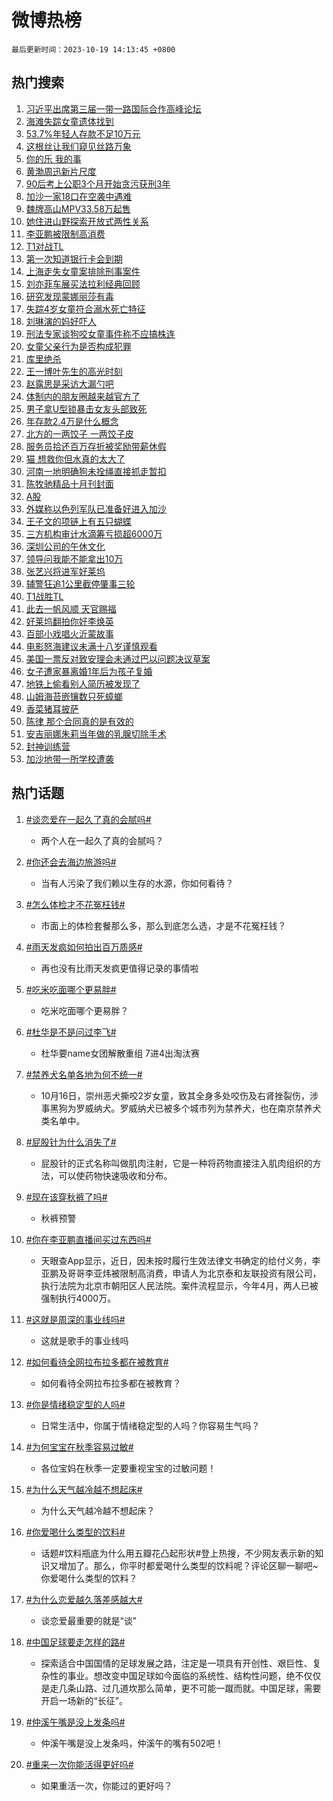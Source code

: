 # 微博热榜

`最后更新时间：2023-10-19 14:13:45 +0800`

## 热门搜索

1. [习近平出席第三届一带一路国际合作高峰论坛](https://m.weibo.cn/search?containerid=100103type%3D1%26t%3D10%26q%3D%23%E4%B9%A0%E8%BF%91%E5%B9%B3%E5%87%BA%E5%B8%AD%E7%AC%AC%E4%B8%89%E5%B1%8A%E4%B8%80%E5%B8%A6%E4%B8%80%E8%B7%AF%E5%9B%BD%E9%99%85%E5%90%88%E4%BD%9C%E9%AB%98%E5%B3%B0%E8%AE%BA%E5%9D%9B%23&stream_entry_id=51&isnewpage=1&extparam=seat%3D1%26q%3D%2523%25E4%25B9%25A0%25E8%25BF%2591%25E5%25B9%25B3%25E5%2587%25BA%25E5%25B8%25AD%25E7%25AC%25AC%25E4%25B8%2589%25E5%25B1%258A%25E4%25B8%2580%25E5%25B8%25A6%25E4%25B8%2580%25E8%25B7%25AF%25E5%259B%25BD%25E9%2599%2585%25E5%2590%2588%25E4%25BD%259C%25E9%25AB%2598%25E5%25B3%25B0%25E8%25AE%25BA%25E5%259D%259B%2523%26dgr%3D0%26stream_entry_id%3D51%26filter_type%3Drealtimehot%26c_type%3D51%26pos%3D0%26cate%3D10103%26display_time%3D1697696024%26pre_seqid%3D1697696024027017561184)
1. [海滩失踪女童遗体找到](https://m.weibo.cn/search?containerid=100103type%3D1%26t%3D10%26q%3D%23%E6%B5%B7%E6%BB%A9%E5%A4%B1%E8%B8%AA%E5%A5%B3%E7%AB%A5%E9%81%97%E4%BD%93%E6%89%BE%E5%88%B0%23&stream_entry_id=31&isnewpage=1&extparam=seat%3D1%26q%3D%2523%25E6%25B5%25B7%25E6%25BB%25A9%25E5%25A4%25B1%25E8%25B8%25AA%25E5%25A5%25B3%25E7%25AB%25A5%25E9%2581%2597%25E4%25BD%2593%25E6%2589%25BE%25E5%2588%25B0%2523%26realpos%3D1%26stream_entry_id%3D31%26c_type%3D31%26pos%3D0%26cate%3D5001%26dgr%3D0%26flag%3D4%26lcate%3D5001%26band_rank%3D1%26filter_type%3Drealtimehot%26display_time%3D1697696024%26pre_seqid%3D1697696024027017561184)
1. [53.7%年轻人存款不足10万元](https://m.weibo.cn/search?containerid=100103type%3D1%26t%3D10%26q%3D%2353.7%25%E5%B9%B4%E8%BD%BB%E4%BA%BA%E5%AD%98%E6%AC%BE%E4%B8%8D%E8%B6%B310%E4%B8%87%E5%85%83%23&stream_entry_id=31&isnewpage=1&extparam=seat%3D1%26q%3D%252353.7%2525%25E5%25B9%25B4%25E8%25BD%25BB%25E4%25BA%25BA%25E5%25AD%2598%25E6%25AC%25BE%25E4%25B8%258D%25E8%25B6%25B310%25E4%25B8%2587%25E5%2585%2583%2523%26realpos%3D2%26stream_entry_id%3D31%26c_type%3D31%26pos%3D1%26cate%3D5001%26dgr%3D0%26flag%3D2%26lcate%3D5001%26band_rank%3D2%26filter_type%3Drealtimehot%26display_time%3D1697696024%26pre_seqid%3D1697696024027017561184)
1. [这根丝让我们窥见丝路万象](https://m.weibo.cn/search?containerid=100103type%3D1%26t%3D10%26q%3D%23%E8%BF%99%E6%A0%B9%E4%B8%9D%E8%AE%A9%E6%88%91%E4%BB%AC%E7%AA%A5%E8%A7%81%E4%B8%9D%E8%B7%AF%E4%B8%87%E8%B1%A1%23&stream_entry_id=31&isnewpage=1&extparam=seat%3D1%26q%3D%2523%25E8%25BF%2599%25E6%25A0%25B9%25E4%25B8%259D%25E8%25AE%25A9%25E6%2588%2591%25E4%25BB%25AC%25E7%25AA%25A5%25E8%25A7%2581%25E4%25B8%259D%25E8%25B7%25AF%25E4%25B8%2587%25E8%25B1%25A1%2523%26realpos%3D3%26stream_entry_id%3D31%26c_type%3D31%26pos%3D2%26cate%3D5001%26dgr%3D0%26flag%3D0%26lcate%3D5001%26band_rank%3D3%26filter_type%3Drealtimehot%26display_time%3D1697696024%26pre_seqid%3D1697696024027017561184)
1. [你的乐 我的事](https://m.weibo.cn/search?containerid=100103type%3D1%26t%3D10%26q%3D%23%E4%BD%A0%E7%9A%84%E4%B9%90+%E6%88%91%E7%9A%84%E4%BA%8B%23&stream_entry_id=31&isnewpage=1&extparam=seat%3D1%26q%3D%2523%25E4%25BD%25A0%25E7%259A%2584%25E4%25B9%2590%2520%25E6%2588%2591%25E7%259A%2584%25E4%25BA%258B%2523%26dgr%3D0%26stream_entry_id%3D31%26adid%3D208095%26c_type%3D31%26topic_ad%3D1%26pos%3D3%26cate%3D5001%26is_ad_pos%3D1%26lcate%3D5001%26band_rank%3D4%26filter_type%3Drealtimehot%26display_time%3D1697696024%26pre_seqid%3D1697696024027017561184)
1. [黄渤周迅新片尺度](https://m.weibo.cn/search?containerid=100103type%3D1%26t%3D10%26q%3D%23%E9%BB%84%E6%B8%A4%E5%91%A8%E8%BF%85%E6%96%B0%E7%89%87%E5%B0%BA%E5%BA%A6%23&stream_entry_id=31&isnewpage=1&extparam=seat%3D1%26q%3D%2523%25E9%25BB%2584%25E6%25B8%25A4%25E5%2591%25A8%25E8%25BF%2585%25E6%2596%25B0%25E7%2589%2587%25E5%25B0%25BA%25E5%25BA%25A6%2523%26realpos%3D4%26stream_entry_id%3D31%26c_type%3D31%26pos%3D4%26cate%3D5001%26dgr%3D0%26flag%3D2%26lcate%3D5001%26band_rank%3D4%26filter_type%3Drealtimehot%26display_time%3D1697696024%26pre_seqid%3D1697696024027017561184)
1. [90后考上公职3个月开始贪污获刑3年](https://m.weibo.cn/search?containerid=100103type%3D1%26t%3D10%26q%3D%2390%E5%90%8E%E8%80%83%E4%B8%8A%E5%85%AC%E8%81%8C3%E4%B8%AA%E6%9C%88%E5%BC%80%E5%A7%8B%E8%B4%AA%E6%B1%A1%E8%8E%B7%E5%88%913%E5%B9%B4%23&stream_entry_id=31&isnewpage=1&extparam=seat%3D1%26q%3D%252390%25E5%2590%258E%25E8%2580%2583%25E4%25B8%258A%25E5%2585%25AC%25E8%2581%258C3%25E4%25B8%25AA%25E6%259C%2588%25E5%25BC%2580%25E5%25A7%258B%25E8%25B4%25AA%25E6%25B1%25A1%25E8%258E%25B7%25E5%2588%25913%25E5%25B9%25B4%2523%26realpos%3D5%26stream_entry_id%3D31%26c_type%3D31%26pos%3D5%26cate%3D5001%26dgr%3D0%26flag%3D1%26lcate%3D5001%26band_rank%3D5%26filter_type%3Drealtimehot%26display_time%3D1697696024%26pre_seqid%3D1697696024027017561184)
1. [加沙一家18口在空袭中遇难](https://m.weibo.cn/search?containerid=100103type%3D1%26t%3D10%26q%3D%23%E5%8A%A0%E6%B2%99%E4%B8%80%E5%AE%B618%E5%8F%A3%E5%9C%A8%E7%A9%BA%E8%A2%AD%E4%B8%AD%E9%81%87%E9%9A%BE%23&stream_entry_id=31&isnewpage=1&extparam=seat%3D1%26q%3D%2523%25E5%258A%25A0%25E6%25B2%2599%25E4%25B8%2580%25E5%25AE%25B618%25E5%258F%25A3%25E5%259C%25A8%25E7%25A9%25BA%25E8%25A2%25AD%25E4%25B8%25AD%25E9%2581%2587%25E9%259A%25BE%2523%26realpos%3D6%26stream_entry_id%3D31%26c_type%3D31%26pos%3D6%26cate%3D5001%26dgr%3D0%26flag%3D0%26lcate%3D5001%26band_rank%3D6%26filter_type%3Drealtimehot%26display_time%3D1697696024%26pre_seqid%3D1697696024027017561184)
1. [魏牌高山MPV33.58万起售](https://m.weibo.cn/search?containerid=100103type%3D1%26t%3D10%26q%3D%23%E9%AD%8F%E7%89%8C%E9%AB%98%E5%B1%B1MPV33.58%E4%B8%87%E8%B5%B7%E5%94%AE%23&stream_entry_id=31&isnewpage=1&extparam=seat%3D1%26q%3D%2523%25E9%25AD%258F%25E7%2589%258C%25E9%25AB%2598%25E5%25B1%25B1MPV33.58%25E4%25B8%2587%25E8%25B5%25B7%25E5%2594%25AE%2523%26dgr%3D0%26stream_entry_id%3D31%26adid%3D208271%26c_type%3D31%26topic_ad%3D1%26pos%3D7%26cate%3D5001%26is_ad_pos%3D1%26lcate%3D5001%26band_rank%3D7%26filter_type%3Drealtimehot%26display_time%3D1697696024%26pre_seqid%3D1697696024027017561184)
1. [她住进山野探索开放式两性关系](https://m.weibo.cn/search?containerid=100103type%3D1%26t%3D10%26q%3D%E5%A5%B9%E4%BD%8F%E8%BF%9B%E5%B1%B1%E9%87%8E%E6%8E%A2%E7%B4%A2%E5%BC%80%E6%94%BE%E5%BC%8F%E4%B8%A4%E6%80%A7%E5%85%B3%E7%B3%BB&stream_entry_id=31&isnewpage=1&extparam=seat%3D1%26q%3D%25E5%25A5%25B9%25E4%25BD%258F%25E8%25BF%259B%25E5%25B1%25B1%25E9%2587%258E%25E6%258E%25A2%25E7%25B4%25A2%25E5%25BC%2580%25E6%2594%25BE%25E5%25BC%258F%25E4%25B8%25A4%25E6%2580%25A7%25E5%2585%25B3%25E7%25B3%25BB%26realpos%3D7%26stream_entry_id%3D31%26c_type%3D31%26pos%3D8%26cate%3D5001%26dgr%3D0%26flag%3D1%26lcate%3D5001%26band_rank%3D7%26filter_type%3Drealtimehot%26display_time%3D1697696024%26pre_seqid%3D1697696024027017561184)
1. [李亚鹏被限制高消费](https://m.weibo.cn/search?containerid=100103type%3D1%26t%3D10%26q%3D%23%E6%9D%8E%E4%BA%9A%E9%B9%8F%E8%A2%AB%E9%99%90%E5%88%B6%E9%AB%98%E6%B6%88%E8%B4%B9%23&stream_entry_id=31&isnewpage=1&extparam=seat%3D1%26q%3D%2523%25E6%259D%258E%25E4%25BA%259A%25E9%25B9%258F%25E8%25A2%25AB%25E9%2599%2590%25E5%2588%25B6%25E9%25AB%2598%25E6%25B6%2588%25E8%25B4%25B9%2523%26realpos%3D8%26stream_entry_id%3D31%26c_type%3D31%26pos%3D9%26cate%3D5001%26dgr%3D0%26flag%3D1%26lcate%3D5001%26band_rank%3D8%26filter_type%3Drealtimehot%26display_time%3D1697696024%26pre_seqid%3D1697696024027017561184)
1. [T1对战TL](https://m.weibo.cn/search?containerid=100103type%3D1%26t%3D10%26q%3D%23T1%E5%AF%B9%E6%88%98TL%23&stream_entry_id=31&isnewpage=1&extparam=seat%3D1%26q%3D%2523T1%25E5%25AF%25B9%25E6%2588%2598TL%2523%26realpos%3D9%26stream_entry_id%3D31%26c_type%3D31%26pos%3D10%26cate%3D5001%26dgr%3D0%26flag%3D1%26lcate%3D5001%26band_rank%3D9%26filter_type%3Drealtimehot%26display_time%3D1697696024%26pre_seqid%3D1697696024027017561184)
1. [第一次知道银行卡会到期](https://m.weibo.cn/search?containerid=100103type%3D1%26t%3D10%26q%3D%23%E7%AC%AC%E4%B8%80%E6%AC%A1%E7%9F%A5%E9%81%93%E9%93%B6%E8%A1%8C%E5%8D%A1%E4%BC%9A%E5%88%B0%E6%9C%9F%23&stream_entry_id=31&isnewpage=1&extparam=seat%3D1%26q%3D%2523%25E7%25AC%25AC%25E4%25B8%2580%25E6%25AC%25A1%25E7%259F%25A5%25E9%2581%2593%25E9%2593%25B6%25E8%25A1%258C%25E5%258D%25A1%25E4%25BC%259A%25E5%2588%25B0%25E6%259C%259F%2523%26realpos%3D10%26stream_entry_id%3D31%26c_type%3D31%26pos%3D11%26cate%3D5001%26dgr%3D0%26flag%3D1%26lcate%3D5001%26band_rank%3D10%26filter_type%3Drealtimehot%26display_time%3D1697696024%26pre_seqid%3D1697696024027017561184)
1. [上海走失女童案排除刑事案件](https://m.weibo.cn/search?containerid=100103type%3D1%26t%3D10%26q%3D%23%E4%B8%8A%E6%B5%B7%E8%B5%B0%E5%A4%B1%E5%A5%B3%E7%AB%A5%E6%A1%88%E6%8E%92%E9%99%A4%E5%88%91%E4%BA%8B%E6%A1%88%E4%BB%B6%23&stream_entry_id=31&isnewpage=1&extparam=seat%3D1%26q%3D%2523%25E4%25B8%258A%25E6%25B5%25B7%25E8%25B5%25B0%25E5%25A4%25B1%25E5%25A5%25B3%25E7%25AB%25A5%25E6%25A1%2588%25E6%258E%2592%25E9%2599%25A4%25E5%2588%2591%25E4%25BA%258B%25E6%25A1%2588%25E4%25BB%25B6%2523%26realpos%3D11%26stream_entry_id%3D31%26c_type%3D31%26pos%3D12%26cate%3D5001%26dgr%3D0%26flag%3D1%26lcate%3D5001%26band_rank%3D11%26filter_type%3Drealtimehot%26display_time%3D1697696024%26pre_seqid%3D1697696024027017561184)
1. [刘亦菲车展买法拉利经典回顾](https://m.weibo.cn/search?containerid=100103type%3D1%26t%3D10%26q%3D%E5%88%98%E4%BA%A6%E8%8F%B2%E8%BD%A6%E5%B1%95%E4%B9%B0%E6%B3%95%E6%8B%89%E5%88%A9%E7%BB%8F%E5%85%B8%E5%9B%9E%E9%A1%BE&stream_entry_id=31&isnewpage=1&extparam=seat%3D1%26q%3D%25E5%2588%2598%25E4%25BA%25A6%25E8%258F%25B2%25E8%25BD%25A6%25E5%25B1%2595%25E4%25B9%25B0%25E6%25B3%2595%25E6%258B%2589%25E5%2588%25A9%25E7%25BB%258F%25E5%2585%25B8%25E5%259B%259E%25E9%25A1%25BE%26realpos%3D12%26stream_entry_id%3D31%26c_type%3D31%26pos%3D13%26cate%3D5001%26dgr%3D0%26flag%3D1%26lcate%3D5001%26band_rank%3D12%26filter_type%3Drealtimehot%26display_time%3D1697696024%26pre_seqid%3D1697696024027017561184)
1. [研究发现蒙娜丽莎有毒](https://m.weibo.cn/search?containerid=100103type%3D1%26t%3D10%26q%3D%23%E7%A0%94%E7%A9%B6%E5%8F%91%E7%8E%B0%E8%92%99%E5%A8%9C%E4%B8%BD%E8%8E%8E%E6%9C%89%E6%AF%92%23&stream_entry_id=31&isnewpage=1&extparam=seat%3D1%26q%3D%2523%25E7%25A0%2594%25E7%25A9%25B6%25E5%258F%2591%25E7%258E%25B0%25E8%2592%2599%25E5%25A8%259C%25E4%25B8%25BD%25E8%258E%258E%25E6%259C%2589%25E6%25AF%2592%2523%26realpos%3D13%26stream_entry_id%3D31%26c_type%3D31%26pos%3D14%26cate%3D5001%26dgr%3D0%26flag%3D2%26lcate%3D5001%26band_rank%3D13%26filter_type%3Drealtimehot%26display_time%3D1697696024%26pre_seqid%3D1697696024027017561184)
1. [失踪4岁女童符合溺水死亡特征](https://m.weibo.cn/search?containerid=100103type%3D1%26t%3D10%26q%3D%23%E5%A4%B1%E8%B8%AA4%E5%B2%81%E5%A5%B3%E7%AB%A5%E7%AC%A6%E5%90%88%E6%BA%BA%E6%B0%B4%E6%AD%BB%E4%BA%A1%E7%89%B9%E5%BE%81%23&stream_entry_id=31&isnewpage=1&extparam=seat%3D1%26q%3D%2523%25E5%25A4%25B1%25E8%25B8%25AA4%25E5%25B2%2581%25E5%25A5%25B3%25E7%25AB%25A5%25E7%25AC%25A6%25E5%2590%2588%25E6%25BA%25BA%25E6%25B0%25B4%25E6%25AD%25BB%25E4%25BA%25A1%25E7%2589%25B9%25E5%25BE%2581%2523%26realpos%3D14%26stream_entry_id%3D31%26c_type%3D31%26pos%3D15%26cate%3D5001%26dgr%3D0%26flag%3D1%26lcate%3D5001%26band_rank%3D14%26filter_type%3Drealtimehot%26display_time%3D1697696024%26pre_seqid%3D1697696024027017561184)
1. [刘琳演的妈好吓人](https://m.weibo.cn/search?containerid=100103type%3D1%26t%3D10%26q%3D%23%E5%88%98%E7%90%B3%E6%BC%94%E7%9A%84%E5%A6%88%E5%A5%BD%E5%90%93%E4%BA%BA%23&stream_entry_id=31&isnewpage=1&extparam=seat%3D1%26q%3D%2523%25E5%2588%2598%25E7%2590%25B3%25E6%25BC%2594%25E7%259A%2584%25E5%25A6%2588%25E5%25A5%25BD%25E5%2590%2593%25E4%25BA%25BA%2523%26realpos%3D15%26stream_entry_id%3D31%26c_type%3D31%26pos%3D16%26cate%3D5001%26dgr%3D0%26flag%3D2%26lcate%3D5001%26band_rank%3D15%26filter_type%3Drealtimehot%26display_time%3D1697696024%26pre_seqid%3D1697696024027017561184)
1. [刑法专家谈狗咬女童事件称不应搞株连](https://m.weibo.cn/search?containerid=100103type%3D1%26t%3D10%26q%3D%23%E5%88%91%E6%B3%95%E4%B8%93%E5%AE%B6%E8%B0%88%E7%8B%97%E5%92%AC%E5%A5%B3%E7%AB%A5%E4%BA%8B%E4%BB%B6%E7%A7%B0%E4%B8%8D%E5%BA%94%E6%90%9E%E6%A0%AA%E8%BF%9E%23&stream_entry_id=31&isnewpage=1&extparam=seat%3D1%26q%3D%2523%25E5%2588%2591%25E6%25B3%2595%25E4%25B8%2593%25E5%25AE%25B6%25E8%25B0%2588%25E7%258B%2597%25E5%2592%25AC%25E5%25A5%25B3%25E7%25AB%25A5%25E4%25BA%258B%25E4%25BB%25B6%25E7%25A7%25B0%25E4%25B8%258D%25E5%25BA%2594%25E6%2590%259E%25E6%25A0%25AA%25E8%25BF%259E%2523%26realpos%3D16%26stream_entry_id%3D31%26c_type%3D31%26pos%3D17%26cate%3D5001%26dgr%3D0%26flag%3D1%26lcate%3D5001%26band_rank%3D16%26filter_type%3Drealtimehot%26display_time%3D1697696024%26pre_seqid%3D1697696024027017561184)
1. [女童父亲行为是否构成犯罪](https://m.weibo.cn/search?containerid=100103type%3D1%26t%3D10%26q%3D%23%E5%A5%B3%E7%AB%A5%E7%88%B6%E4%BA%B2%E8%A1%8C%E4%B8%BA%E6%98%AF%E5%90%A6%E6%9E%84%E6%88%90%E7%8A%AF%E7%BD%AA%23&stream_entry_id=31&isnewpage=1&extparam=seat%3D1%26q%3D%2523%25E5%25A5%25B3%25E7%25AB%25A5%25E7%2588%25B6%25E4%25BA%25B2%25E8%25A1%258C%25E4%25B8%25BA%25E6%2598%25AF%25E5%2590%25A6%25E6%259E%2584%25E6%2588%2590%25E7%258A%25AF%25E7%25BD%25AA%2523%26realpos%3D17%26stream_entry_id%3D31%26c_type%3D31%26pos%3D18%26cate%3D5001%26dgr%3D0%26flag%3D1%26lcate%3D5001%26band_rank%3D17%26filter_type%3Drealtimehot%26display_time%3D1697696024%26pre_seqid%3D1697696024027017561184)
1. [库里绝杀](https://m.weibo.cn/search?containerid=100103type%3D1%26t%3D10%26q%3D%E5%BA%93%E9%87%8C%E7%BB%9D%E6%9D%80&stream_entry_id=31&isnewpage=1&extparam=seat%3D1%26q%3D%25E5%25BA%2593%25E9%2587%258C%25E7%25BB%259D%25E6%259D%2580%26realpos%3D18%26stream_entry_id%3D31%26c_type%3D31%26pos%3D19%26cate%3D5001%26dgr%3D0%26flag%3D1%26lcate%3D5001%26band_rank%3D18%26filter_type%3Drealtimehot%26display_time%3D1697696024%26pre_seqid%3D1697696024027017561184)
1. [王一博叶先生的高光时刻](https://m.weibo.cn/search?containerid=100103type%3D1%26t%3D10%26q%3D%E7%8E%8B%E4%B8%80%E5%8D%9A%E5%8F%B6%E5%85%88%E7%94%9F%E7%9A%84%E9%AB%98%E5%85%89%E6%97%B6%E5%88%BB&stream_entry_id=31&isnewpage=1&extparam=seat%3D1%26q%3D%25E7%258E%258B%25E4%25B8%2580%25E5%258D%259A%25E5%258F%25B6%25E5%2585%2588%25E7%2594%259F%25E7%259A%2584%25E9%25AB%2598%25E5%2585%2589%25E6%2597%25B6%25E5%2588%25BB%26realpos%3D19%26stream_entry_id%3D31%26c_type%3D31%26pos%3D20%26cate%3D5001%26dgr%3D0%26flag%3D1%26lcate%3D5001%26band_rank%3D19%26filter_type%3Drealtimehot%26display_time%3D1697696024%26pre_seqid%3D1697696024027017561184)
1. [赵露思是采访大漏勺吧](https://m.weibo.cn/search?containerid=100103type%3D1%26t%3D10%26q%3D%23%E8%B5%B5%E9%9C%B2%E6%80%9D%E6%98%AF%E9%87%87%E8%AE%BF%E5%A4%A7%E6%BC%8F%E5%8B%BA%E5%90%A7%23&stream_entry_id=31&isnewpage=1&extparam=seat%3D1%26q%3D%2523%25E8%25B5%25B5%25E9%259C%25B2%25E6%2580%259D%25E6%2598%25AF%25E9%2587%2587%25E8%25AE%25BF%25E5%25A4%25A7%25E6%25BC%258F%25E5%258B%25BA%25E5%2590%25A7%2523%26realpos%3D20%26stream_entry_id%3D31%26c_type%3D31%26pos%3D21%26cate%3D5001%26dgr%3D0%26flag%3D1%26lcate%3D5001%26band_rank%3D20%26filter_type%3Drealtimehot%26display_time%3D1697696024%26pre_seqid%3D1697696024027017561184)
1. [体制内的朋友圈越来越官方了](https://m.weibo.cn/search?containerid=100103type%3D1%26t%3D10%26q%3D%23%E4%BD%93%E5%88%B6%E5%86%85%E7%9A%84%E6%9C%8B%E5%8F%8B%E5%9C%88%E8%B6%8A%E6%9D%A5%E8%B6%8A%E5%AE%98%E6%96%B9%E4%BA%86%23&stream_entry_id=31&isnewpage=1&extparam=seat%3D1%26q%3D%2523%25E4%25BD%2593%25E5%2588%25B6%25E5%2586%2585%25E7%259A%2584%25E6%259C%258B%25E5%258F%258B%25E5%259C%2588%25E8%25B6%258A%25E6%259D%25A5%25E8%25B6%258A%25E5%25AE%2598%25E6%2596%25B9%25E4%25BA%2586%2523%26realpos%3D21%26stream_entry_id%3D31%26c_type%3D31%26pos%3D22%26cate%3D5001%26dgr%3D0%26flag%3D2%26lcate%3D5001%26band_rank%3D21%26filter_type%3Drealtimehot%26display_time%3D1697696024%26pre_seqid%3D1697696024027017561184)
1. [男子拿U型锁暴击女友头部致死](https://m.weibo.cn/search?containerid=100103type%3D1%26t%3D10%26q%3D%23%E7%94%B7%E5%AD%90%E6%8B%BFU%E5%9E%8B%E9%94%81%E6%9A%B4%E5%87%BB%E5%A5%B3%E5%8F%8B%E5%A4%B4%E9%83%A8%E8%87%B4%E6%AD%BB%23&stream_entry_id=31&isnewpage=1&extparam=seat%3D1%26q%3D%2523%25E7%2594%25B7%25E5%25AD%2590%25E6%258B%25BFU%25E5%259E%258B%25E9%2594%2581%25E6%259A%25B4%25E5%2587%25BB%25E5%25A5%25B3%25E5%258F%258B%25E5%25A4%25B4%25E9%2583%25A8%25E8%2587%25B4%25E6%25AD%25BB%2523%26realpos%3D22%26stream_entry_id%3D31%26c_type%3D31%26pos%3D23%26cate%3D5001%26dgr%3D0%26flag%3D1%26lcate%3D5001%26band_rank%3D22%26filter_type%3Drealtimehot%26display_time%3D1697696024%26pre_seqid%3D1697696024027017561184)
1. [年存款2.4万是什么概念](https://m.weibo.cn/search?containerid=100103type%3D1%26t%3D10%26q%3D%23%E5%B9%B4%E5%AD%98%E6%AC%BE2.4%E4%B8%87%E6%98%AF%E4%BB%80%E4%B9%88%E6%A6%82%E5%BF%B5%23&stream_entry_id=31&isnewpage=1&extparam=seat%3D1%26q%3D%2523%25E5%25B9%25B4%25E5%25AD%2598%25E6%25AC%25BE2.4%25E4%25B8%2587%25E6%2598%25AF%25E4%25BB%2580%25E4%25B9%2588%25E6%25A6%2582%25E5%25BF%25B5%2523%26realpos%3D23%26stream_entry_id%3D31%26c_type%3D31%26pos%3D24%26cate%3D5001%26dgr%3D0%26flag%3D0%26lcate%3D5001%26band_rank%3D23%26filter_type%3Drealtimehot%26display_time%3D1697696024%26pre_seqid%3D1697696024027017561184)
1. [北方的一两饺子 一两饺子皮](https://m.weibo.cn/search?containerid=100103type%3D1%26t%3D10%26q%3D%E5%8C%97%E6%96%B9%E7%9A%84%E4%B8%80%E4%B8%A4%E9%A5%BA%E5%AD%90+%E4%B8%80%E4%B8%A4%E9%A5%BA%E5%AD%90%E7%9A%AE&stream_entry_id=31&isnewpage=1&extparam=seat%3D1%26q%3D%25E5%258C%2597%25E6%2596%25B9%25E7%259A%2584%25E4%25B8%2580%25E4%25B8%25A4%25E9%25A5%25BA%25E5%25AD%2590%2520%25E4%25B8%2580%25E4%25B8%25A4%25E9%25A5%25BA%25E5%25AD%2590%25E7%259A%25AE%26realpos%3D24%26stream_entry_id%3D31%26c_type%3D31%26pos%3D25%26cate%3D5001%26dgr%3D0%26flag%3D1%26lcate%3D5001%26band_rank%3D24%26filter_type%3Drealtimehot%26display_time%3D1697696024%26pre_seqid%3D1697696024027017561184)
1. [服务员拾还百万存折被奖励带薪休假](https://m.weibo.cn/search?containerid=100103type%3D1%26t%3D10%26q%3D%23%E6%9C%8D%E5%8A%A1%E5%91%98%E6%8B%BE%E8%BF%98%E7%99%BE%E4%B8%87%E5%AD%98%E6%8A%98%E8%A2%AB%E5%A5%96%E5%8A%B1%E5%B8%A6%E8%96%AA%E4%BC%91%E5%81%87%23&stream_entry_id=31&isnewpage=1&extparam=seat%3D1%26q%3D%2523%25E6%259C%258D%25E5%258A%25A1%25E5%2591%2598%25E6%258B%25BE%25E8%25BF%2598%25E7%2599%25BE%25E4%25B8%2587%25E5%25AD%2598%25E6%258A%2598%25E8%25A2%25AB%25E5%25A5%2596%25E5%258A%25B1%25E5%25B8%25A6%25E8%2596%25AA%25E4%25BC%2591%25E5%2581%2587%2523%26realpos%3D25%26stream_entry_id%3D31%26c_type%3D31%26pos%3D26%26cate%3D5001%26dgr%3D0%26flag%3D32768%26lcate%3D5001%26band_rank%3D25%26filter_type%3Drealtimehot%26display_time%3D1697696024%26pre_seqid%3D1697696024027017561184)
1. [猫 想救你但水真的太大了](https://m.weibo.cn/search?containerid=100103type%3D1%26t%3D10%26q%3D%E7%8C%AB+%E6%83%B3%E6%95%91%E4%BD%A0%E4%BD%86%E6%B0%B4%E7%9C%9F%E7%9A%84%E5%A4%AA%E5%A4%A7%E4%BA%86&stream_entry_id=31&isnewpage=1&extparam=seat%3D1%26q%3D%25E7%258C%25AB%2520%25E6%2583%25B3%25E6%2595%2591%25E4%25BD%25A0%25E4%25BD%2586%25E6%25B0%25B4%25E7%259C%259F%25E7%259A%2584%25E5%25A4%25AA%25E5%25A4%25A7%25E4%25BA%2586%26realpos%3D26%26stream_entry_id%3D31%26c_type%3D31%26pos%3D27%26cate%3D5001%26dgr%3D0%26flag%3D0%26lcate%3D5001%26band_rank%3D26%26filter_type%3Drealtimehot%26display_time%3D1697696024%26pre_seqid%3D1697696024027017561184)
1. [河南一地明确狗未拴绳直接抓走暂扣](https://m.weibo.cn/search?containerid=100103type%3D1%26t%3D10%26q%3D%23%E6%B2%B3%E5%8D%97%E4%B8%80%E5%9C%B0%E6%98%8E%E7%A1%AE%E7%8B%97%E6%9C%AA%E6%8B%B4%E7%BB%B3%E7%9B%B4%E6%8E%A5%E6%8A%93%E8%B5%B0%E6%9A%82%E6%89%A3%23&stream_entry_id=31&isnewpage=1&extparam=seat%3D1%26q%3D%2523%25E6%25B2%25B3%25E5%258D%2597%25E4%25B8%2580%25E5%259C%25B0%25E6%2598%258E%25E7%25A1%25AE%25E7%258B%2597%25E6%259C%25AA%25E6%258B%25B4%25E7%25BB%25B3%25E7%259B%25B4%25E6%258E%25A5%25E6%258A%2593%25E8%25B5%25B0%25E6%259A%2582%25E6%2589%25A3%2523%26realpos%3D27%26stream_entry_id%3D31%26c_type%3D31%26pos%3D28%26cate%3D5001%26dgr%3D0%26flag%3D1%26lcate%3D5001%26band_rank%3D27%26filter_type%3Drealtimehot%26display_time%3D1697696024%26pre_seqid%3D1697696024027017561184)
1. [陈牧驰精品十月刊封面](https://m.weibo.cn/search?containerid=100103type%3D1%26t%3D10%26q%3D%23%E9%99%88%E7%89%A7%E9%A9%B0%E7%B2%BE%E5%93%81%E5%8D%81%E6%9C%88%E5%88%8A%E5%B0%81%E9%9D%A2%23&stream_entry_id=31&isnewpage=1&extparam=seat%3D1%26q%3D%2523%25E9%2599%2588%25E7%2589%25A7%25E9%25A9%25B0%25E7%25B2%25BE%25E5%2593%2581%25E5%258D%2581%25E6%259C%2588%25E5%2588%258A%25E5%25B0%2581%25E9%259D%25A2%2523%26realpos%3D28%26stream_entry_id%3D31%26c_type%3D31%26pos%3D29%26cate%3D5001%26dgr%3D0%26flag%3D0%26lcate%3D5001%26band_rank%3D28%26filter_type%3Drealtimehot%26display_time%3D1697696024%26pre_seqid%3D1697696024027017561184)
1. [A股](https://m.weibo.cn/search?containerid=100103type%3D1%26t%3D10%26q%3DA%E8%82%A1&stream_entry_id=31&isnewpage=1&extparam=seat%3D1%26q%3DA%25E8%2582%25A1%26realpos%3D29%26stream_entry_id%3D31%26c_type%3D31%26pos%3D30%26cate%3D5001%26dgr%3D0%26flag%3D0%26lcate%3D5001%26band_rank%3D29%26filter_type%3Drealtimehot%26display_time%3D1697696024%26pre_seqid%3D1697696024027017561184)
1. [外媒称以色列军队已准备好进入加沙](https://m.weibo.cn/search?containerid=100103type%3D1%26t%3D10%26q%3D%23%E5%A4%96%E5%AA%92%E7%A7%B0%E4%BB%A5%E8%89%B2%E5%88%97%E5%86%9B%E9%98%9F%E5%B7%B2%E5%87%86%E5%A4%87%E5%A5%BD%E8%BF%9B%E5%85%A5%E5%8A%A0%E6%B2%99%23&stream_entry_id=31&isnewpage=1&extparam=seat%3D1%26q%3D%2523%25E5%25A4%2596%25E5%25AA%2592%25E7%25A7%25B0%25E4%25BB%25A5%25E8%2589%25B2%25E5%2588%2597%25E5%2586%259B%25E9%2598%259F%25E5%25B7%25B2%25E5%2587%2586%25E5%25A4%2587%25E5%25A5%25BD%25E8%25BF%259B%25E5%2585%25A5%25E5%258A%25A0%25E6%25B2%2599%2523%26realpos%3D30%26stream_entry_id%3D31%26c_type%3D31%26pos%3D31%26cate%3D5001%26dgr%3D0%26flag%3D0%26lcate%3D5001%26band_rank%3D30%26filter_type%3Drealtimehot%26display_time%3D1697696024%26pre_seqid%3D1697696024027017561184)
1. [王子文的项链上有五只蝴蝶](https://m.weibo.cn/search?containerid=100103type%3D1%26t%3D10%26q%3D%23%E7%8E%8B%E5%AD%90%E6%96%87%E7%9A%84%E9%A1%B9%E9%93%BE%E4%B8%8A%E6%9C%89%E4%BA%94%E5%8F%AA%E8%9D%B4%E8%9D%B6%23&stream_entry_id=31&isnewpage=1&extparam=seat%3D1%26q%3D%2523%25E7%258E%258B%25E5%25AD%2590%25E6%2596%2587%25E7%259A%2584%25E9%25A1%25B9%25E9%2593%25BE%25E4%25B8%258A%25E6%259C%2589%25E4%25BA%2594%25E5%258F%25AA%25E8%259D%25B4%25E8%259D%25B6%2523%26realpos%3D31%26stream_entry_id%3D31%26c_type%3D31%26pos%3D32%26cate%3D5001%26dgr%3D0%26flag%3D0%26lcate%3D5001%26band_rank%3D31%26filter_type%3Drealtimehot%26display_time%3D1697696024%26pre_seqid%3D1697696024027017561184)
1. [三方机构审计水滴筹亏损超6000万](https://m.weibo.cn/search?containerid=100103type%3D1%26t%3D10%26q%3D%23%E4%B8%89%E6%96%B9%E6%9C%BA%E6%9E%84%E5%AE%A1%E8%AE%A1%E6%B0%B4%E6%BB%B4%E7%AD%B9%E4%BA%8F%E6%8D%9F%E8%B6%856000%E4%B8%87%23&stream_entry_id=31&isnewpage=1&extparam=seat%3D1%26q%3D%2523%25E4%25B8%2589%25E6%2596%25B9%25E6%259C%25BA%25E6%259E%2584%25E5%25AE%25A1%25E8%25AE%25A1%25E6%25B0%25B4%25E6%25BB%25B4%25E7%25AD%25B9%25E4%25BA%258F%25E6%258D%259F%25E8%25B6%25856000%25E4%25B8%2587%2523%26realpos%3D32%26stream_entry_id%3D31%26c_type%3D31%26pos%3D33%26cate%3D5001%26dgr%3D0%26flag%3D1%26lcate%3D5001%26band_rank%3D32%26filter_type%3Drealtimehot%26display_time%3D1697696024%26pre_seqid%3D1697696024027017561184)
1. [深圳公司的午休文化](https://m.weibo.cn/search?containerid=100103type%3D1%26t%3D10%26q%3D%23%E6%B7%B1%E5%9C%B3%E5%85%AC%E5%8F%B8%E7%9A%84%E5%8D%88%E4%BC%91%E6%96%87%E5%8C%96%23&stream_entry_id=31&isnewpage=1&extparam=seat%3D1%26q%3D%2523%25E6%25B7%25B1%25E5%259C%25B3%25E5%2585%25AC%25E5%258F%25B8%25E7%259A%2584%25E5%258D%2588%25E4%25BC%2591%25E6%2596%2587%25E5%258C%2596%2523%26realpos%3D33%26stream_entry_id%3D31%26c_type%3D31%26pos%3D34%26cate%3D5001%26dgr%3D0%26flag%3D1%26lcate%3D5001%26band_rank%3D33%26filter_type%3Drealtimehot%26display_time%3D1697696024%26pre_seqid%3D1697696024027017561184)
1. [领导问我能不能拿出10万](https://m.weibo.cn/search?containerid=100103type%3D1%26t%3D10%26q%3D%23%E9%A2%86%E5%AF%BC%E9%97%AE%E6%88%91%E8%83%BD%E4%B8%8D%E8%83%BD%E6%8B%BF%E5%87%BA10%E4%B8%87%23&stream_entry_id=31&isnewpage=1&extparam=seat%3D1%26q%3D%2523%25E9%25A2%2586%25E5%25AF%25BC%25E9%2597%25AE%25E6%2588%2591%25E8%2583%25BD%25E4%25B8%258D%25E8%2583%25BD%25E6%258B%25BF%25E5%2587%25BA10%25E4%25B8%2587%2523%26realpos%3D34%26stream_entry_id%3D31%26c_type%3D31%26pos%3D35%26cate%3D5001%26dgr%3D0%26flag%3D0%26lcate%3D5001%26band_rank%3D34%26filter_type%3Drealtimehot%26display_time%3D1697696024%26pre_seqid%3D1697696024027017561184)
1. [张艺兴将进军好莱坞](https://m.weibo.cn/search?containerid=100103type%3D1%26t%3D10%26q%3D%23%E5%BC%A0%E8%89%BA%E5%85%B4%E5%B0%86%E8%BF%9B%E5%86%9B%E5%A5%BD%E8%8E%B1%E5%9D%9E%23&stream_entry_id=31&isnewpage=1&extparam=seat%3D1%26q%3D%2523%25E5%25BC%25A0%25E8%2589%25BA%25E5%2585%25B4%25E5%25B0%2586%25E8%25BF%259B%25E5%2586%259B%25E5%25A5%25BD%25E8%258E%25B1%25E5%259D%259E%2523%26realpos%3D35%26stream_entry_id%3D31%26c_type%3D31%26pos%3D36%26cate%3D5001%26dgr%3D0%26flag%3D0%26lcate%3D5001%26band_rank%3D35%26filter_type%3Drealtimehot%26display_time%3D1697696024%26pre_seqid%3D1697696024027017561184)
1. [辅警狂追1公里截停肇事三轮](https://m.weibo.cn/search?containerid=100103type%3D1%26t%3D10%26q%3D%23%E8%BE%85%E8%AD%A6%E7%8B%82%E8%BF%BD1%E5%85%AC%E9%87%8C%E6%88%AA%E5%81%9C%E8%82%87%E4%BA%8B%E4%B8%89%E8%BD%AE%23&stream_entry_id=31&isnewpage=1&extparam=seat%3D1%26q%3D%2523%25E8%25BE%2585%25E8%25AD%25A6%25E7%258B%2582%25E8%25BF%25BD1%25E5%2585%25AC%25E9%2587%258C%25E6%2588%25AA%25E5%2581%259C%25E8%2582%2587%25E4%25BA%258B%25E4%25B8%2589%25E8%25BD%25AE%2523%26realpos%3D36%26stream_entry_id%3D31%26c_type%3D31%26pos%3D37%26cate%3D5001%26dgr%3D0%26flag%3D32768%26lcate%3D5001%26band_rank%3D36%26filter_type%3Drealtimehot%26display_time%3D1697696024%26pre_seqid%3D1697696024027017561184)
1. [T1战胜TL](https://m.weibo.cn/search?containerid=100103type%3D1%26t%3D10%26q%3D%23T1%E6%88%98%E8%83%9CTL%23&stream_entry_id=31&isnewpage=1&extparam=seat%3D1%26q%3D%2523T1%25E6%2588%2598%25E8%2583%259CTL%2523%26realpos%3D37%26stream_entry_id%3D31%26c_type%3D31%26pos%3D38%26cate%3D5001%26dgr%3D0%26flag%3D1%26lcate%3D5001%26band_rank%3D37%26filter_type%3Drealtimehot%26display_time%3D1697696024%26pre_seqid%3D1697696024027017561184)
1. [此去一帆风顺 天官赐福](https://m.weibo.cn/search?containerid=100103type%3D1%26t%3D10%26q%3D%E6%AD%A4%E5%8E%BB%E4%B8%80%E5%B8%86%E9%A3%8E%E9%A1%BA+%E5%A4%A9%E5%AE%98%E8%B5%90%E7%A6%8F&stream_entry_id=31&isnewpage=1&extparam=seat%3D1%26q%3D%25E6%25AD%25A4%25E5%258E%25BB%25E4%25B8%2580%25E5%25B8%2586%25E9%25A3%258E%25E9%25A1%25BA%2520%25E5%25A4%25A9%25E5%25AE%2598%25E8%25B5%2590%25E7%25A6%258F%26realpos%3D38%26stream_entry_id%3D31%26c_type%3D31%26pos%3D39%26cate%3D5001%26dgr%3D0%26flag%3D1%26lcate%3D5001%26band_rank%3D38%26filter_type%3Drealtimehot%26display_time%3D1697696024%26pre_seqid%3D1697696024027017561184)
1. [好莱坞翻拍你好李焕英](https://m.weibo.cn/search?containerid=100103type%3D1%26t%3D10%26q%3D%23%E5%A5%BD%E8%8E%B1%E5%9D%9E%E7%BF%BB%E6%8B%8D%E4%BD%A0%E5%A5%BD%E6%9D%8E%E7%84%95%E8%8B%B1%23&stream_entry_id=31&isnewpage=1&extparam=seat%3D1%26q%3D%2523%25E5%25A5%25BD%25E8%258E%25B1%25E5%259D%259E%25E7%25BF%25BB%25E6%258B%258D%25E4%25BD%25A0%25E5%25A5%25BD%25E6%259D%258E%25E7%2584%2595%25E8%258B%25B1%2523%26realpos%3D39%26stream_entry_id%3D31%26c_type%3D31%26pos%3D40%26cate%3D5001%26dgr%3D0%26flag%3D0%26lcate%3D5001%26band_rank%3D39%26filter_type%3Drealtimehot%26display_time%3D1697696024%26pre_seqid%3D1697696024027017561184)
1. [百部小戏唱火沂蒙故事](https://m.weibo.cn/search?containerid=100103type%3D1%26t%3D10%26q%3D%23%E7%99%BE%E9%83%A8%E5%B0%8F%E6%88%8F%E5%94%B1%E7%81%AB%E6%B2%82%E8%92%99%E6%95%85%E4%BA%8B%23&stream_entry_id=31&isnewpage=1&extparam=seat%3D1%26q%3D%2523%25E7%2599%25BE%25E9%2583%25A8%25E5%25B0%258F%25E6%2588%258F%25E5%2594%25B1%25E7%2581%25AB%25E6%25B2%2582%25E8%2592%2599%25E6%2595%2585%25E4%25BA%258B%2523%26realpos%3D40%26stream_entry_id%3D31%26adid%3D208304%26c_type%3D31%26pos%3D41%26cate%3D5001%26flag%3D0%26lcate%3D5001%26band_rank%3D40%26dgr%3D0%26filter_type%3Drealtimehot%26display_time%3D1697696024%26pre_seqid%3D1697696024027017561184)
1. [电影怒海建议未满十八岁谨慎观看](https://m.weibo.cn/search?containerid=100103type%3D1%26t%3D10%26q%3D%23%E7%94%B5%E5%BD%B1%E6%80%92%E6%B5%B7%E5%BB%BA%E8%AE%AE%E6%9C%AA%E6%BB%A1%E5%8D%81%E5%85%AB%E5%B2%81%E8%B0%A8%E6%85%8E%E8%A7%82%E7%9C%8B%23&stream_entry_id=31&isnewpage=1&extparam=seat%3D1%26q%3D%2523%25E7%2594%25B5%25E5%25BD%25B1%25E6%2580%2592%25E6%25B5%25B7%25E5%25BB%25BA%25E8%25AE%25AE%25E6%259C%25AA%25E6%25BB%25A1%25E5%258D%2581%25E5%2585%25AB%25E5%25B2%2581%25E8%25B0%25A8%25E6%2585%258E%25E8%25A7%2582%25E7%259C%258B%2523%26realpos%3D41%26stream_entry_id%3D31%26c_type%3D31%26pos%3D42%26cate%3D5001%26dgr%3D0%26flag%3D0%26lcate%3D5001%26band_rank%3D41%26filter_type%3Drealtimehot%26display_time%3D1697696024%26pre_seqid%3D1697696024027017561184)
1. [美国一票反对致安理会未通过巴以问题决议草案](https://m.weibo.cn/search?containerid=100103type%3D1%26t%3D10%26q%3D%23%E7%BE%8E%E5%9B%BD%E4%B8%80%E7%A5%A8%E5%8F%8D%E5%AF%B9%E8%87%B4%E5%AE%89%E7%90%86%E4%BC%9A%E6%9C%AA%E9%80%9A%E8%BF%87%E5%B7%B4%E4%BB%A5%E9%97%AE%E9%A2%98%E5%86%B3%E8%AE%AE%E8%8D%89%E6%A1%88%23&stream_entry_id=31&isnewpage=1&extparam=seat%3D1%26q%3D%2523%25E7%25BE%258E%25E5%259B%25BD%25E4%25B8%2580%25E7%25A5%25A8%25E5%258F%258D%25E5%25AF%25B9%25E8%2587%25B4%25E5%25AE%2589%25E7%2590%2586%25E4%25BC%259A%25E6%259C%25AA%25E9%2580%259A%25E8%25BF%2587%25E5%25B7%25B4%25E4%25BB%25A5%25E9%2597%25AE%25E9%25A2%2598%25E5%2586%25B3%25E8%25AE%25AE%25E8%258D%2589%25E6%25A1%2588%2523%26realpos%3D42%26stream_entry_id%3D31%26c_type%3D31%26pos%3D43%26cate%3D5001%26dgr%3D0%26flag%3D0%26lcate%3D5001%26band_rank%3D42%26filter_type%3Drealtimehot%26display_time%3D1697696024%26pre_seqid%3D1697696024027017561184)
1. [女子遭家暴离婚1年后为孩子复婚](https://m.weibo.cn/search?containerid=100103type%3D1%26t%3D10%26q%3D%23%E5%A5%B3%E5%AD%90%E9%81%AD%E5%AE%B6%E6%9A%B4%E7%A6%BB%E5%A9%9A1%E5%B9%B4%E5%90%8E%E4%B8%BA%E5%AD%A9%E5%AD%90%E5%A4%8D%E5%A9%9A%23&stream_entry_id=31&isnewpage=1&extparam=seat%3D1%26q%3D%2523%25E5%25A5%25B3%25E5%25AD%2590%25E9%2581%25AD%25E5%25AE%25B6%25E6%259A%25B4%25E7%25A6%25BB%25E5%25A9%259A1%25E5%25B9%25B4%25E5%2590%258E%25E4%25B8%25BA%25E5%25AD%25A9%25E5%25AD%2590%25E5%25A4%258D%25E5%25A9%259A%2523%26realpos%3D43%26stream_entry_id%3D31%26c_type%3D31%26pos%3D44%26cate%3D5001%26dgr%3D0%26flag%3D0%26lcate%3D5001%26band_rank%3D43%26filter_type%3Drealtimehot%26display_time%3D1697696024%26pre_seqid%3D1697696024027017561184)
1. [地铁上偷看别人简历被发现了](https://m.weibo.cn/search?containerid=100103type%3D1%26t%3D10%26q%3D%23%E5%9C%B0%E9%93%81%E4%B8%8A%E5%81%B7%E7%9C%8B%E5%88%AB%E4%BA%BA%E7%AE%80%E5%8E%86%E8%A2%AB%E5%8F%91%E7%8E%B0%E4%BA%86%23&stream_entry_id=31&isnewpage=1&extparam=seat%3D1%26q%3D%2523%25E5%259C%25B0%25E9%2593%2581%25E4%25B8%258A%25E5%2581%25B7%25E7%259C%258B%25E5%2588%25AB%25E4%25BA%25BA%25E7%25AE%2580%25E5%258E%2586%25E8%25A2%25AB%25E5%258F%2591%25E7%258E%25B0%25E4%25BA%2586%2523%26realpos%3D44%26stream_entry_id%3D31%26c_type%3D31%26pos%3D45%26cate%3D5001%26dgr%3D0%26flag%3D0%26lcate%3D5001%26band_rank%3D44%26filter_type%3Drealtimehot%26display_time%3D1697696024%26pre_seqid%3D1697696024027017561184)
1. [山姆海苔嵌镶数只死蟑螂](https://m.weibo.cn/search?containerid=100103type%3D1%26t%3D10%26q%3D%23%E5%B1%B1%E5%A7%86%E6%B5%B7%E8%8B%94%E5%B5%8C%E9%95%B6%E6%95%B0%E5%8F%AA%E6%AD%BB%E8%9F%91%E8%9E%82%23&stream_entry_id=31&isnewpage=1&extparam=seat%3D1%26q%3D%2523%25E5%25B1%25B1%25E5%25A7%2586%25E6%25B5%25B7%25E8%258B%2594%25E5%25B5%258C%25E9%2595%25B6%25E6%2595%25B0%25E5%258F%25AA%25E6%25AD%25BB%25E8%259F%2591%25E8%259E%2582%2523%26realpos%3D45%26stream_entry_id%3D31%26c_type%3D31%26pos%3D46%26cate%3D5001%26dgr%3D0%26flag%3D0%26lcate%3D5001%26band_rank%3D45%26filter_type%3Drealtimehot%26display_time%3D1697696024%26pre_seqid%3D1697696024027017561184)
1. [香菜猪耳披萨](https://m.weibo.cn/search?containerid=100103type%3D1%26t%3D10%26q%3D%E9%A6%99%E8%8F%9C%E7%8C%AA%E8%80%B3%E6%8A%AB%E8%90%A8&stream_entry_id=31&isnewpage=1&extparam=seat%3D1%26q%3D%25E9%25A6%2599%25E8%258F%259C%25E7%258C%25AA%25E8%2580%25B3%25E6%258A%25AB%25E8%2590%25A8%26realpos%3D46%26stream_entry_id%3D31%26c_type%3D31%26pos%3D47%26cate%3D5001%26dgr%3D0%26flag%3D1%26lcate%3D5001%26band_rank%3D46%26filter_type%3Drealtimehot%26display_time%3D1697696024%26pre_seqid%3D1697696024027017561184)
1. [陈律 那个合同真的是有效的](https://m.weibo.cn/search?containerid=100103type%3D1%26t%3D10%26q%3D%E9%99%88%E5%BE%8B+%E9%82%A3%E4%B8%AA%E5%90%88%E5%90%8C%E7%9C%9F%E7%9A%84%E6%98%AF%E6%9C%89%E6%95%88%E7%9A%84&stream_entry_id=31&isnewpage=1&extparam=seat%3D1%26q%3D%25E9%2599%2588%25E5%25BE%258B%2520%25E9%2582%25A3%25E4%25B8%25AA%25E5%2590%2588%25E5%2590%258C%25E7%259C%259F%25E7%259A%2584%25E6%2598%25AF%25E6%259C%2589%25E6%2595%2588%25E7%259A%2584%26realpos%3D47%26stream_entry_id%3D31%26c_type%3D31%26pos%3D48%26cate%3D5001%26dgr%3D0%26flag%3D0%26lcate%3D5001%26band_rank%3D47%26filter_type%3Drealtimehot%26display_time%3D1697696024%26pre_seqid%3D1697696024027017561184)
1. [安吉丽娜朱莉当年做的乳腺切除手术](https://m.weibo.cn/search?containerid=100103type%3D1%26t%3D10%26q%3D%E5%AE%89%E5%90%89%E4%B8%BD%E5%A8%9C%E6%9C%B1%E8%8E%89%E5%BD%93%E5%B9%B4%E5%81%9A%E7%9A%84%E4%B9%B3%E8%85%BA%E5%88%87%E9%99%A4%E6%89%8B%E6%9C%AF&stream_entry_id=31&isnewpage=1&extparam=seat%3D1%26q%3D%25E5%25AE%2589%25E5%2590%2589%25E4%25B8%25BD%25E5%25A8%259C%25E6%259C%25B1%25E8%258E%2589%25E5%25BD%2593%25E5%25B9%25B4%25E5%2581%259A%25E7%259A%2584%25E4%25B9%25B3%25E8%2585%25BA%25E5%2588%2587%25E9%2599%25A4%25E6%2589%258B%25E6%259C%25AF%26realpos%3D48%26stream_entry_id%3D31%26c_type%3D31%26pos%3D49%26cate%3D5001%26dgr%3D0%26flag%3D0%26lcate%3D5001%26band_rank%3D48%26filter_type%3Drealtimehot%26display_time%3D1697696024%26pre_seqid%3D1697696024027017561184)
1. [封神训练营](https://m.weibo.cn/search?containerid=100103type%3D1%26t%3D10%26q%3D%E5%B0%81%E7%A5%9E%E8%AE%AD%E7%BB%83%E8%90%A5&stream_entry_id=31&isnewpage=1&extparam=seat%3D1%26q%3D%25E5%25B0%2581%25E7%25A5%259E%25E8%25AE%25AD%25E7%25BB%2583%25E8%2590%25A5%26realpos%3D49%26stream_entry_id%3D31%26c_type%3D31%26pos%3D50%26cate%3D5001%26dgr%3D0%26flag%3D1%26lcate%3D5001%26band_rank%3D49%26filter_type%3Drealtimehot%26display_time%3D1697696024%26pre_seqid%3D1697696024027017561184)
1. [加沙地带一所学校遭袭](https://m.weibo.cn/search?containerid=100103type%3D1%26t%3D10%26q%3D%23%E5%8A%A0%E6%B2%99%E5%9C%B0%E5%B8%A6%E4%B8%80%E6%89%80%E5%AD%A6%E6%A0%A1%E9%81%AD%E8%A2%AD%23&stream_entry_id=31&isnewpage=1&extparam=seat%3D1%26q%3D%2523%25E5%258A%25A0%25E6%25B2%2599%25E5%259C%25B0%25E5%25B8%25A6%25E4%25B8%2580%25E6%2589%2580%25E5%25AD%25A6%25E6%25A0%25A1%25E9%2581%25AD%25E8%25A2%25AD%2523%26realpos%3D50%26stream_entry_id%3D31%26c_type%3D31%26pos%3D51%26cate%3D5001%26dgr%3D0%26flag%3D0%26lcate%3D5001%26band_rank%3D50%26filter_type%3Drealtimehot%26display_time%3D1697696024%26pre_seqid%3D1697696024027017561184)

## 热门话题

1. [#谈恋爱在一起久了真的会腻吗#](https://m.weibo.cn/search?containerid=231522type%3D1%26t%3D10%26q%3D%23%E8%B0%88%E6%81%8B%E7%88%B1%E5%9C%A8%E4%B8%80%E8%B5%B7%E4%B9%85%E4%BA%86%E7%9C%9F%E7%9A%84%E4%BC%9A%E8%85%BB%E5%90%97%23&stream_entry_id=128&isnewpage=1&extparam=seat%3D1%26cate%3D5004%26unitid%3D1697638095915%26lcate%3D5004%26dgr%3D0%26c_type%3D128%26pos%3D1-0-0%26display_time%3D1697696025%26pre_seqid%3D1697696025177019711145)
    - 两个人在一起久了真的会腻吗？

1. [#你还会去海边旅游吗#](https://m.weibo.cn/search?containerid=231522type%3D1%26t%3D10%26q%3D%23%E4%BD%A0%E8%BF%98%E4%BC%9A%E5%8E%BB%E6%B5%B7%E8%BE%B9%E6%97%85%E6%B8%B8%E5%90%97%23&stream_entry_id=128&isnewpage=1&extparam=seat%3D1%26cate%3D5004%26unitid%3D1697686377541%26lcate%3D5004%26dgr%3D0%26c_type%3D128%26pos%3D1-0-1%26display_time%3D1697696025%26pre_seqid%3D1697696025177019711145)
    - 当有人污染了我们赖以生存的水源，你如何看待？

1. [#怎么体检才不花冤枉钱#](https://m.weibo.cn/search?containerid=231522type%3D1%26t%3D10%26q%3D%23%E6%80%8E%E4%B9%88%E4%BD%93%E6%A3%80%E6%89%8D%E4%B8%8D%E8%8A%B1%E5%86%A4%E6%9E%89%E9%92%B1%23&stream_entry_id=128&isnewpage=1&extparam=seat%3D1%26cate%3D5004%26unitid%3D1697595772726%26lcate%3D5004%26dgr%3D0%26c_type%3D128%26pos%3D1-0-2%26display_time%3D1697696025%26pre_seqid%3D1697696025177019711145)
    - 市面上的体检套餐那么多，那么到底怎么选，才是不花冤枉钱？

1. [#雨天发疯如何拍出百万质感#](https://m.weibo.cn/search?containerid=231522type%3D1%26t%3D10%26q%3D%23%E9%9B%A8%E5%A4%A9%E5%8F%91%E7%96%AF%E5%A6%82%E4%BD%95%E6%8B%8D%E5%87%BA%E7%99%BE%E4%B8%87%E8%B4%A8%E6%84%9F%23&stream_entry_id=128&isnewpage=1&extparam=seat%3D1%26cate%3D5004%26unitid%3D1697692056103%26lcate%3D5004%26dgr%3D0%26c_type%3D128%26pos%3D1-0-3%26display_time%3D1697696025%26pre_seqid%3D1697696025177019711145)
    - 再也没有比雨天发疯更值得记录的事情啦

1. [#吃米吃面哪个更易胖#](https://m.weibo.cn/search?containerid=231522type%3D1%26t%3D10%26q%3D%23%E5%90%83%E7%B1%B3%E5%90%83%E9%9D%A2%E5%93%AA%E4%B8%AA%E6%9B%B4%E6%98%93%E8%83%96%23&stream_entry_id=128&isnewpage=1&extparam=seat%3D1%26cate%3D5004%26unitid%3D1697631469859%26lcate%3D5004%26dgr%3D0%26c_type%3D128%26pos%3D1-0-4%26display_time%3D1697696025%26pre_seqid%3D1697696025177019711145)
    - 吃米吃面哪个更易胖？

1. [#杜华是不是问过李飞#](https://m.weibo.cn/search?containerid=231522type%3D1%26t%3D10%26q%3D%23%E6%9D%9C%E5%8D%8E%E6%98%AF%E4%B8%8D%E6%98%AF%E9%97%AE%E8%BF%87%E6%9D%8E%E9%A3%9E%23&stream_entry_id=128&isnewpage=1&extparam=seat%3D1%26cate%3D5004%26unitid%3D1697671366168%26lcate%3D5004%26dgr%3D0%26c_type%3D128%26pos%3D1-0-5%26display_time%3D1697696025%26pre_seqid%3D1697696025177019711145)
    - 杜华要name女团解散重组 7进4出淘汰赛

1. [#禁养犬名单各地为何不统一#](https://m.weibo.cn/search?containerid=231522type%3D1%26t%3D10%26q%3D%23%E7%A6%81%E5%85%BB%E7%8A%AC%E5%90%8D%E5%8D%95%E5%90%84%E5%9C%B0%E4%B8%BA%E4%BD%95%E4%B8%8D%E7%BB%9F%E4%B8%80%23&stream_entry_id=128&isnewpage=1&extparam=seat%3D1%26cate%3D5004%26unitid%3D1697538753777%26lcate%3D5004%26dgr%3D0%26c_type%3D128%26pos%3D1-0-6%26display_time%3D1697696025%26pre_seqid%3D1697696025177019711145)
    - 10月16日，崇州恶犬撕咬2岁女童，致其全身多处咬伤及右肾挫裂伤，涉事黑狗为罗威纳犬。罗威纳犬已被多个城市列为禁养犬，也在南京禁养犬类名单中。

1. [#屁股针为什么消失了#](https://m.weibo.cn/search?containerid=231522type%3D1%26t%3D10%26q%3D%23%E5%B1%81%E8%82%A1%E9%92%88%E4%B8%BA%E4%BB%80%E4%B9%88%E6%B6%88%E5%A4%B1%E4%BA%86%23&stream_entry_id=128&isnewpage=1&extparam=seat%3D1%26cate%3D5004%26unitid%3D1697690589285%26lcate%3D5004%26dgr%3D0%26c_type%3D128%26pos%3D1-0-7%26display_time%3D1697696025%26pre_seqid%3D1697696025177019711145)
    - 屁股针的正式名称叫做肌肉注射，它是一种将药物直接注入肌肉组织的方法，可以使药物快速吸收和分布。

1. [#现在该穿秋裤了吗#](https://m.weibo.cn/search?containerid=231522type%3D1%26t%3D10%26q%3D%23%E7%8E%B0%E5%9C%A8%E8%AF%A5%E7%A9%BF%E7%A7%8B%E8%A3%A4%E4%BA%86%E5%90%97%23&stream_entry_id=128&isnewpage=1&extparam=seat%3D1%26cate%3D5004%26unitid%3D1697637212529%26lcate%3D5004%26dgr%3D0%26c_type%3D128%26pos%3D1-0-8%26display_time%3D1697696025%26pre_seqid%3D1697696025177019711145)
    - 秋裤预警

1. [#你在李亚鹏直播间买过东西吗#](https://m.weibo.cn/search?containerid=231522type%3D1%26t%3D10%26q%3D%23%E4%BD%A0%E5%9C%A8%E6%9D%8E%E4%BA%9A%E9%B9%8F%E7%9B%B4%E6%92%AD%E9%97%B4%E4%B9%B0%E8%BF%87%E4%B8%9C%E8%A5%BF%E5%90%97%23&stream_entry_id=128&isnewpage=1&extparam=seat%3D1%26cate%3D5004%26unitid%3D1697685158822%26lcate%3D5004%26dgr%3D0%26c_type%3D128%26pos%3D1-0-9%26display_time%3D1697696025%26pre_seqid%3D1697696025177019711145)
    - 天眼查App显示，近日，因未按时履行生效法律文书确定的给付义务，李亚鹏及哥哥李亚炜被限制高消费，申请人为北京泰和友联投资有限公司，执行法院为北京市朝阳区人民法院。案件流程显示，今年4月，两人已被强制执行4000万。

1. [#这就是周深的事业线吗#](https://m.weibo.cn/search?containerid=231522type%3D1%26t%3D10%26q%3D%23%E8%BF%99%E5%B0%B1%E6%98%AF%E5%91%A8%E6%B7%B1%E7%9A%84%E4%BA%8B%E4%B8%9A%E7%BA%BF%E5%90%97%23&stream_entry_id=128&isnewpage=1&extparam=seat%3D1%26cate%3D5004%26unitid%3D1697551073737%26lcate%3D5004%26dgr%3D0%26c_type%3D128%26pos%3D1-0-10%26display_time%3D1697696025%26pre_seqid%3D1697696025177019711145)
    - 这就是歌手的事业线吗

1. [#如何看待全网拉布拉多都在被教育#](https://m.weibo.cn/search?containerid=231522type%3D1%26t%3D10%26q%3D%23%E5%A6%82%E4%BD%95%E7%9C%8B%E5%BE%85%E5%85%A8%E7%BD%91%E6%8B%89%E5%B8%83%E6%8B%89%E5%A4%9A%E9%83%BD%E5%9C%A8%E8%A2%AB%E6%95%99%E8%82%B2%23&stream_entry_id=128&isnewpage=1&extparam=seat%3D1%26cate%3D5004%26unitid%3D1697689678931%26lcate%3D5004%26dgr%3D0%26c_type%3D128%26pos%3D1-0-11%26display_time%3D1697696025%26pre_seqid%3D1697696025177019711145)
    - 如何看待全网拉布拉多都在被教育？

1. [#你是情绪稳定型的人吗#](https://m.weibo.cn/search?containerid=231522type%3D1%26t%3D10%26q%3D%23%E4%BD%A0%E6%98%AF%E6%83%85%E7%BB%AA%E7%A8%B3%E5%AE%9A%E5%9E%8B%E7%9A%84%E4%BA%BA%E5%90%97%23&stream_entry_id=128&isnewpage=1&extparam=seat%3D1%26cate%3D5004%26unitid%3D1697690599976%26lcate%3D5004%26dgr%3D0%26c_type%3D128%26pos%3D1-0-12%26display_time%3D1697696025%26pre_seqid%3D1697696025177019711145)
    - 日常生活中，你属于情绪稳定型的人吗？你容易生气吗？

1. [#为何宝宝在秋季容易过敏#](https://m.weibo.cn/search?containerid=231522type%3D1%26t%3D10%26q%3D%23%E4%B8%BA%E4%BD%95%E5%AE%9D%E5%AE%9D%E5%9C%A8%E7%A7%8B%E5%AD%A3%E5%AE%B9%E6%98%93%E8%BF%87%E6%95%8F%23&stream_entry_id=128&isnewpage=1&extparam=seat%3D1%26cate%3D5004%26unitid%3D1697689976691%26lcate%3D5004%26dgr%3D0%26c_type%3D128%26pos%3D1-0-13%26display_time%3D1697696025%26pre_seqid%3D1697696025177019711145)
    - 各位宝妈在秋季一定要重视宝宝的过敏问题！

1. [#为什么天气越冷越不想起床#](https://m.weibo.cn/search?containerid=231522type%3D1%26t%3D10%26q%3D%23%E4%B8%BA%E4%BB%80%E4%B9%88%E5%A4%A9%E6%B0%94%E8%B6%8A%E5%86%B7%E8%B6%8A%E4%B8%8D%E6%83%B3%E8%B5%B7%E5%BA%8A%23&stream_entry_id=128&isnewpage=1&extparam=seat%3D1%26cate%3D5004%26unitid%3D1697672867365%26lcate%3D5004%26dgr%3D0%26c_type%3D128%26pos%3D1-0-14%26display_time%3D1697696025%26pre_seqid%3D1697696025177019711145)
    - 为什么天气越冷越不想起床？

1. [#你爱喝什么类型的饮料#](https://m.weibo.cn/search?containerid=231522type%3D1%26t%3D10%26q%3D%23%E4%BD%A0%E7%88%B1%E5%96%9D%E4%BB%80%E4%B9%88%E7%B1%BB%E5%9E%8B%E7%9A%84%E9%A5%AE%E6%96%99%23&stream_entry_id=128&isnewpage=1&extparam=seat%3D1%26cate%3D5004%26unitid%3D1697683984986%26lcate%3D5004%26dgr%3D0%26c_type%3D128%26pos%3D1-0-15%26display_time%3D1697696025%26pre_seqid%3D1697696025177019711145)
    - 话题#饮料瓶底为什么用五瓣花凸起形状#登上热搜，不少网友表示新的知识又增加了。那么，你平时都爱喝什么类型的饮料呢？评论区聊一聊吧~ 你爱喝什么类型的饮料？ ​

1. [#为什么恋爱越久落差感越大#](https://m.weibo.cn/search?containerid=231522type%3D1%26t%3D10%26q%3D%23%E4%B8%BA%E4%BB%80%E4%B9%88%E6%81%8B%E7%88%B1%E8%B6%8A%E4%B9%85%E8%90%BD%E5%B7%AE%E6%84%9F%E8%B6%8A%E5%A4%A7%23&stream_entry_id=128&isnewpage=1&extparam=seat%3D1%26cate%3D5004%26unitid%3D1697694167877%26lcate%3D5004%26dgr%3D0%26c_type%3D128%26pos%3D1-0-16%26display_time%3D1697696025%26pre_seqid%3D1697696025177019711145)
    - 谈恋爱最重要的就是“谈”

1. [#中国足球要走怎样的路#](https://m.weibo.cn/search?containerid=231522type%3D1%26t%3D10%26q%3D%23%E4%B8%AD%E5%9B%BD%E8%B6%B3%E7%90%83%E8%A6%81%E8%B5%B0%E6%80%8E%E6%A0%B7%E7%9A%84%E8%B7%AF%23&stream_entry_id=128&isnewpage=1&extparam=seat%3D1%26cate%3D5004%26unitid%3D1697676779864%26lcate%3D5004%26dgr%3D0%26c_type%3D128%26pos%3D1-0-17%26display_time%3D1697696025%26pre_seqid%3D1697696025177019711145)
    - 探索适合中国国情的足球发展之路，注定是一项具有开创性、艰巨性、复杂性的事业。想改变中国足球如今面临的系统性、结构性问题，绝不仅仅是走几条山路、过几道坎那么简单，更不可能一蹴而就。中国足球，需要开启一场新的“长征”。

1. [#仲溪午嘴是没上发条吗#](https://m.weibo.cn/search?containerid=231522type%3D1%26t%3D10%26q%3D%23%E4%BB%B2%E6%BA%AA%E5%8D%88%E5%98%B4%E6%98%AF%E6%B2%A1%E4%B8%8A%E5%8F%91%E6%9D%A1%E5%90%97%23&stream_entry_id=128&isnewpage=1&extparam=seat%3D1%26cate%3D5004%26unitid%3D1697637816802%26lcate%3D5004%26dgr%3D0%26c_type%3D128%26pos%3D1-0-18%26display_time%3D1697696025%26pre_seqid%3D1697696025177019711145)
    - 仲溪午嘴是没上发条吗，仲溪午的嘴有502吧！

1. [#重来一次你能活得更好吗#](https://m.weibo.cn/search?containerid=231522type%3D1%26t%3D10%26q%3D%23%E9%87%8D%E6%9D%A5%E4%B8%80%E6%AC%A1%E4%BD%A0%E8%83%BD%E6%B4%BB%E5%BE%97%E6%9B%B4%E5%A5%BD%E5%90%97%23&stream_entry_id=128&isnewpage=1&extparam=seat%3D1%26cate%3D5004%26unitid%3D1697688477684%26lcate%3D5004%26dgr%3D0%26c_type%3D128%26pos%3D1-0-19%26display_time%3D1697696025%26pre_seqid%3D1697696025177019711145)
    - 如果重活一次，你能过的更好吗？

